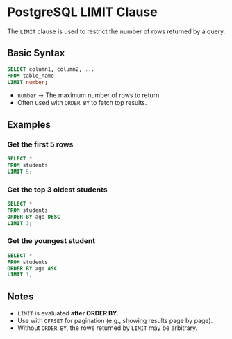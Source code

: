 


# PostgreSQL LIMIT Clause

The `LIMIT` clause is used to restrict the number of rows returned by a query.

## Basic Syntax
```sql
SELECT column1, column2, ...
FROM table_name
LIMIT number;
```

- `number` → The maximum number of rows to return.
- Often used with `ORDER BY` to fetch top results.

## Examples

### Get the first 5 rows
```sql
SELECT *
FROM students
LIMIT 5;
```

### Get the top 3 oldest students
```sql
SELECT *
FROM students
ORDER BY age DESC
LIMIT 3;
```

### Get the youngest student
```sql
SELECT *
FROM students
ORDER BY age ASC
LIMIT 1;
```

## Notes
- `LIMIT` is evaluated **after ORDER BY**.
- Use with `OFFSET` for pagination (e.g., showing results page by page).
- Without `ORDER BY`, the rows returned by `LIMIT` may be arbitrary.
